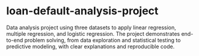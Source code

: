 # loan-default-analysis-project
Data analysis project using three datasets to apply linear regression, multiple regression, and logistic regression. The project demonstrates end-to-end problem solving, from data exploration and statistical testing to predictive modeling, with clear explanations and reproducible code.
